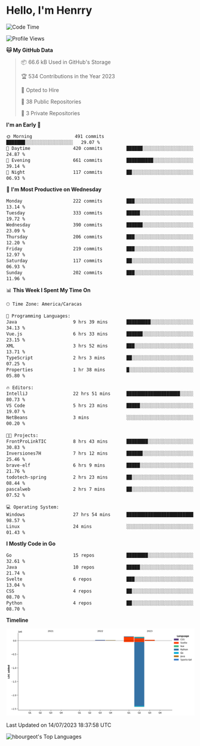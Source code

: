 # Hello, I'm Henrry

<!--START_SECTION:waka-->
![Code Time](http://img.shields.io/badge/Code%20Time-802%20hrs%2053%20mins-blue)

![Profile Views](http://img.shields.io/badge/Profile%20Views-7-blue)

**🐱 My GitHub Data** 

> 📦 66.6 kB Used in GitHub's Storage 
 > 
> 🏆 534 Contributions in the Year 2023
 > 
> 💼 Opted to Hire
 > 
> 📜 38 Public Repositories 
 > 
> 🔑 3 Private Repositories 
 > 
**I'm an Early 🐤** 

```text
🌞 Morning                491 commits         ███████░░░░░░░░░░░░░░░░░░   29.07 % 
🌆 Daytime                420 commits         ██████░░░░░░░░░░░░░░░░░░░   24.87 % 
🌃 Evening                661 commits         ██████████░░░░░░░░░░░░░░░   39.14 % 
🌙 Night                  117 commits         ██░░░░░░░░░░░░░░░░░░░░░░░   06.93 % 
```
📅 **I'm Most Productive on Wednesday** 

```text
Monday                   222 commits         ███░░░░░░░░░░░░░░░░░░░░░░   13.14 % 
Tuesday                  333 commits         █████░░░░░░░░░░░░░░░░░░░░   19.72 % 
Wednesday                390 commits         ██████░░░░░░░░░░░░░░░░░░░   23.09 % 
Thursday                 206 commits         ███░░░░░░░░░░░░░░░░░░░░░░   12.20 % 
Friday                   219 commits         ███░░░░░░░░░░░░░░░░░░░░░░   12.97 % 
Saturday                 117 commits         ██░░░░░░░░░░░░░░░░░░░░░░░   06.93 % 
Sunday                   202 commits         ███░░░░░░░░░░░░░░░░░░░░░░   11.96 % 
```


📊 **This Week I Spent My Time On** 

```text
🕑︎ Time Zone: America/Caracas

💬 Programming Languages: 
Java                     9 hrs 39 mins       █████████░░░░░░░░░░░░░░░░   34.13 % 
Vue.js                   6 hrs 33 mins       ██████░░░░░░░░░░░░░░░░░░░   23.15 % 
XML                      3 hrs 52 mins       ███░░░░░░░░░░░░░░░░░░░░░░   13.71 % 
TypeScript               2 hrs 3 mins        ██░░░░░░░░░░░░░░░░░░░░░░░   07.25 % 
Properties               1 hr 38 mins        █░░░░░░░░░░░░░░░░░░░░░░░░   05.80 % 

🔥 Editors: 
IntelliJ                 22 hrs 51 mins      ████████████████████░░░░░   80.73 % 
VS Code                  5 hrs 23 mins       █████░░░░░░░░░░░░░░░░░░░░   19.07 % 
NetBeans                 3 mins              ░░░░░░░░░░░░░░░░░░░░░░░░░   00.20 % 

🐱‍💻 Projects: 
FrontProLinkTIC          8 hrs 43 mins       ████████░░░░░░░░░░░░░░░░░   30.83 % 
Inversiones7H            7 hrs 12 mins       ██████░░░░░░░░░░░░░░░░░░░   25.46 % 
brave-elf                6 hrs 9 mins        █████░░░░░░░░░░░░░░░░░░░░   21.76 % 
todotech-spring          2 hrs 23 mins       ██░░░░░░░░░░░░░░░░░░░░░░░   08.44 % 
pascalweb                2 hrs 7 mins        ██░░░░░░░░░░░░░░░░░░░░░░░   07.52 % 

💻 Operating System: 
Windows                  27 hrs 54 mins      █████████████████████████   98.57 % 
Linux                    24 mins             ░░░░░░░░░░░░░░░░░░░░░░░░░   01.43 % 
```

**I Mostly Code in Go** 

```text
Go                       15 repos            ████████░░░░░░░░░░░░░░░░░   32.61 % 
Java                     10 repos            █████░░░░░░░░░░░░░░░░░░░░   21.74 % 
Svelte                   6 repos             ███░░░░░░░░░░░░░░░░░░░░░░   13.04 % 
CSS                      4 repos             ██░░░░░░░░░░░░░░░░░░░░░░░   08.70 % 
Python                   4 repos             ██░░░░░░░░░░░░░░░░░░░░░░░   08.70 % 
```



**Timeline**

![Lines of Code chart](https://raw.githubusercontent.com/hbourgeot/hbourgeot/main/assets/bar_graph.png)


 Last Updated on 14/07/2023 18:37:58 UTC
<!--END_SECTION:waka-->

![hbourgeot's Top Languages](https://github-readme-stats.vercel.app/api/top-langs/?username=hbourgeot&theme=transparent&show_icons=true&hide_border=false&layout=donut&hide=css)
